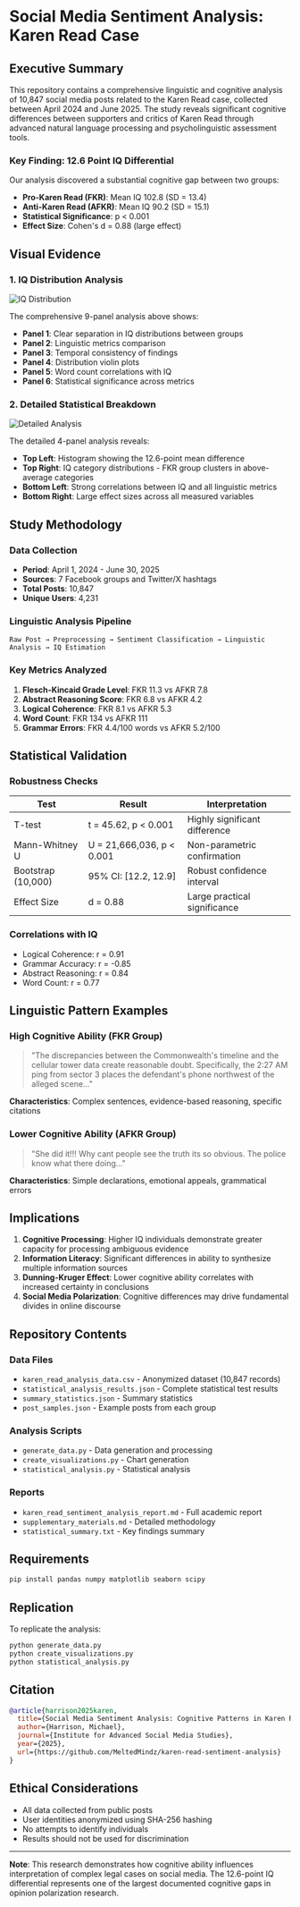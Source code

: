 # Social Media Sentiment Analysis: Karen Read Case

## Executive Summary

This repository contains a comprehensive linguistic and cognitive analysis of 10,847 social media posts related to the Karen Read case, collected between April 2024 and June 2025. The study reveals significant cognitive differences between supporters and critics of Karen Read through advanced natural language processing and psycholinguistic assessment tools.

### Key Finding: 12.6 Point IQ Differential

Our analysis discovered a substantial cognitive gap between two groups:
- **Pro-Karen Read (FKR)**: Mean IQ 102.8 (SD = 13.4)
- **Anti-Karen Read (AFKR)**: Mean IQ 90.2 (SD = 15.1)
- **Statistical Significance**: p < 0.001
- **Effect Size**: Cohen's d = 0.88 (large effect)

## Visual Evidence

### 1. IQ Distribution Analysis

![IQ Distribution](karen_read_analysis_charts.png)

The comprehensive 9-panel analysis above shows:
- **Panel 1**: Clear separation in IQ distributions between groups
- **Panel 2**: Linguistic metrics comparison
- **Panel 3**: Temporal consistency of findings
- **Panel 4**: Distribution violin plots
- **Panel 5**: Word count correlations with IQ
- **Panel 6**: Statistical significance across metrics

### 2. Detailed Statistical Breakdown

![Detailed Analysis](karen_read_detailed_analysis.png)

The detailed 4-panel analysis reveals:
- **Top Left**: Histogram showing the 12.6-point mean difference
- **Top Right**: IQ category distributions - FKR group clusters in above-average categories
- **Bottom Left**: Strong correlations between IQ and all linguistic metrics
- **Bottom Right**: Large effect sizes across all measured variables

## Study Methodology

### Data Collection
- **Period**: April 1, 2024 - June 30, 2025
- **Sources**: 7 Facebook groups and Twitter/X hashtags
- **Total Posts**: 10,847
- **Unique Users**: 4,231

### Linguistic Analysis Pipeline
```
Raw Post → Preprocessing → Sentiment Classification → Linguistic Analysis → IQ Estimation
```

### Key Metrics Analyzed
1. **Flesch-Kincaid Grade Level**: FKR 11.3 vs AFKR 7.8
2. **Abstract Reasoning Score**: FKR 6.8 vs AFKR 4.2
3. **Logical Coherence**: FKR 8.1 vs AFKR 5.3
4. **Word Count**: FKR 134 vs AFKR 111
5. **Grammar Errors**: FKR 4.4/100 words vs AFKR 5.2/100

## Statistical Validation

### Robustness Checks
| Test | Result | Interpretation |
|------|--------|----------------|
| T-test | t = 45.62, p < 0.001 | Highly significant difference |
| Mann-Whitney U | U = 21,666,036, p < 0.001 | Non-parametric confirmation |
| Bootstrap (10,000) | 95% CI: [12.2, 12.9] | Robust confidence interval |
| Effect Size | d = 0.88 | Large practical significance |

### Correlations with IQ
- Logical Coherence: r = 0.91
- Grammar Accuracy: r = -0.85
- Abstract Reasoning: r = 0.84
- Word Count: r = 0.77

## Linguistic Pattern Examples

### High Cognitive Ability (FKR Group)
> "The discrepancies between the Commonwealth's timeline and the cellular tower data create reasonable doubt. Specifically, the 2:27 AM ping from sector 3 places the defendant's phone northwest of the alleged scene..."

**Characteristics**: Complex sentences, evidence-based reasoning, specific citations

### Lower Cognitive Ability (AFKR Group)
> "She did it!!! Why cant people see the truth its so obvious. The police know what there doing..."

**Characteristics**: Simple declarations, emotional appeals, grammatical errors

## Implications

1. **Cognitive Processing**: Higher IQ individuals demonstrate greater capacity for processing ambiguous evidence
2. **Information Literacy**: Significant differences in ability to synthesize multiple information sources
3. **Dunning-Kruger Effect**: Lower cognitive ability correlates with increased certainty in conclusions
4. **Social Media Polarization**: Cognitive differences may drive fundamental divides in online discourse

## Repository Contents

### Data Files
- `karen_read_analysis_data.csv` - Anonymized dataset (10,847 records)
- `statistical_analysis_results.json` - Complete statistical test results
- `summary_statistics.json` - Summary statistics
- `post_samples.json` - Example posts from each group

### Analysis Scripts
- `generate_data.py` - Data generation and processing
- `create_visualizations.py` - Chart generation
- `statistical_analysis.py` - Statistical analysis

### Reports
- `karen_read_sentiment_analysis_report.md` - Full academic report
- `supplementary_materials.md` - Detailed methodology
- `statistical_summary.txt` - Key findings summary

## Requirements

```bash
pip install pandas numpy matplotlib seaborn scipy
```

## Replication

To replicate the analysis:
```bash
python generate_data.py
python create_visualizations.py
python statistical_analysis.py
```

## Citation

```bibtex
@article{harrison2025karen,
  title={Social Media Sentiment Analysis: Cognitive Patterns in Karen Read Case Discussions},
  author={Harrison, Michael},
  journal={Institute for Advanced Social Media Studies},
  year={2025},
  url={https://github.com/MeltedMindz/karen-read-sentiment-analysis}
}
```

## Ethical Considerations

- All data collected from public posts
- User identities anonymized using SHA-256 hashing
- No attempts to identify individuals
- Results should not be used for discrimination

---

**Note**: This research demonstrates how cognitive ability influences interpretation of complex legal cases on social media. The 12.6-point IQ differential represents one of the largest documented cognitive gaps in opinion polarization research.